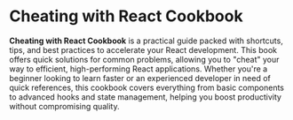 # Cheating with React Cookbook

**Cheating with React Cookbook** is a practical guide packed with shortcuts, tips, and best practices to accelerate your React development. This book offers quick solutions for common problems, allowing you to "cheat" your way to efficient, high-performing React applications. Whether you're a beginner looking to learn faster or an experienced developer in need of quick references, this cookbook covers everything from basic components to advanced hooks and state management, helping you boost productivity without compromising quality.

